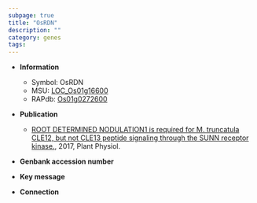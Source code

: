 ```yaml
---
subpage: true
title: "OsRDN"
description: ""
category: genes
tags: 
---
```


* **Information**  
    + Symbol: OsRDN  
    + MSU: [LOC_Os01g16600](http://rice.plantbiology.msu.edu/cgi-bin/ORF_infopage.cgi?orf=LOC_Os01g16600)  
    + RAPdb: [Os01g0272600](http://rapdb.dna.affrc.go.jp/viewer/gbrowse_details/irgsp1?name=Os01g0272600)  

* **Publication**  
    + [ROOT DETERMINED NODULATION1 is required for M. truncatula CLE12, but not CLE13 peptide signaling through the SUNN receptor kinase.](http://www.ncbi.nlm.nih.gov/pubmed?term=ROOT+DETERMINED+NODULATION1+is+required+for+M.+truncatula+CLE12,+but+not+CLE13+peptide+signaling+through+the+SUNN+receptor+kinase.%5BTitle%5D), 2017, Plant Physiol.

* **Genbank accession number**  

* **Key message**  

* **Connection**  




